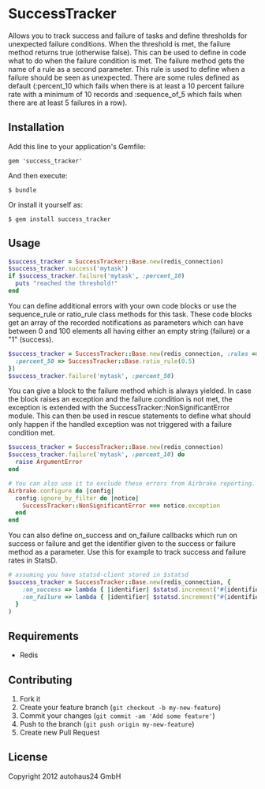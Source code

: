 # SuccessTracker

Allows you to track success and failure of tasks and define thresholds for unexpected failure conditions. When the threshold is met, the failure method returns true (otherwise false). This can be used to define in code what to do when the failure condition is met. The failure method gets the name of a rule as a second parameter. This rule is used to define when a failure should be seen as unexpected. There are some rules defined as default (:percent\_10 which fails when there is at least a 10 percent failure rate with a minimum of 10 records and :sequence\_of\_5 which fails when there are at least 5 failures in a row).

## Installation

Add this line to your application's Gemfile:

    gem 'success_tracker'

And then execute:

    $ bundle

Or install it yourself as:

    $ gem install success_tracker

## Usage

```ruby
$success_tracker = SuccessTracker::Base.new(redis_connection)
$success_tracker.success('mytask')
if $success_tracker.failure('mytask', :percent_10)
  puts "reached the threshold!"
end
```

You can define additional errors with your own code blocks or use the sequence_rule or ratio_rule class methods for this task. These code blocks get an array of the recorded notifications as parameters which can have between 0 and 100 elements all having either an empty string (failure) or a "1" (success).

```ruby
$success_tracker = SuccessTracker::Base.new(redis_connection, :rules => {
  :percent_50 => SuccessTracker::Base.ratio_rule(0.5)
})
$success_tracker.failure('mytask', :percent_50)
```

You can give a block to the failure method which is always yielded. In case the block raises an exception and the failure condition is not met, the exception is extended with the SuccessTracker::NonSignificantError module. This can then be used in rescue statements to define what should only happen if the handled exception was not triggered with a failure condition met.

```ruby
$success_tracker = SuccessTracker::Base.new(redis_connection)
$success_tracker.failure('mytask', :percent_10) do
  raise ArgumentError
end

# You can also use it to exclude these errors from Airbrake reporting.
Airbrake.configure do |config|
  config.ignore_by_filter do |notice|
    SuccessTracker::NonSignificantError === notice.exception
  end
end
```

You can also define on_success and on_failure callbacks which run on success or failure and get the identifier given to the success or failure method as a parameter. Use this for example to track success and failure rates in StatsD.

```ruby
# assuming you have statsd-client stored in $statsd
$success_tracker = SuccessTracker::Base.new(redis_connection, {
    :on_success => lambda { |identifier| $statsd.increment("#{identifier}.success") },
    :on_failure => lambda { |identifier| $statsd.increment("#{identifier}.failure") }
  }
)
```

## Requirements

* Redis

## Contributing

1. Fork it
2. Create your feature branch (`git checkout -b my-new-feature`)
3. Commit your changes (`git commit -am 'Add some feature'`)
4. Push to the branch (`git push origin my-new-feature`)
5. Create new Pull Request

## License

Copyright 2012 autohaus24 GmbH
